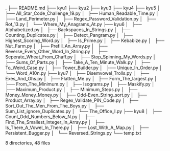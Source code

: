 .
├── README.md
├── kyu1
├── kyu2
├── kyu3
├── kyu4
├── kyu5
│   ├── All_Star_Code_Challenge_19.py
│   ├── Human_Readable_Time.py
│   ├── Land_Perimeter.py
│   ├── Regex_Password_Validation.py
│   ├── Rot_13.py
│   └── Where_My_Anagrams_At.py
├── kyu6
│   ├── Alphabetized.py
│   ├── Backspaces_In_Strings.py
│   ├── Counting_Duplicates.py
│   ├── Detect_Pangram.py
│   ├── Highest_Scoring_Word.py
│   ├── Is_Prime.py
│   ├── Kebabize.py
│   ├── Nut_Farm.py
│   ├── Prefill_An_Array.py
│   ├── Reverse_Every_Other_Word_In_String.py
│   ├── Seperate_Wheat_From_Chaff.py
│   ├── Stop_Spinning_My_Words.py
│   ├── Sums_Of_Parts.py
│   ├── Take_A_Ten_Minute_Walk.py
│   ├── To_Weird_Case.py
│   ├── Tower_Builder.py
│   ├── Unique_In_Order.py
│   └── Word_A10n.py
├── kyu7
│   ├── Disemvowel_Trolls.py
│   ├── Exes_And_Ohs.py
│   ├── Flatten_Me.py
│   ├── Form_The_largest.py
│   ├── From_The_Minimum.py
│   ├── Isograms.py
│   ├── Maskify.py
│   ├── Maximum_Product.py
│   ├── Minimum_Steps.py
│   ├── Money_Money_Money.py
│   ├── Odd-Even_String_sort.py
│   ├── Product_Array.py
│   ├── Regex_Validate_PIN_Code.py
│   ├── Sort_Out_The_Men_From_The_Boys.py
│   ├── Sum_List_ignore_Duplicates.py
│   └── The_Office_I.py
├── kyu8
│   ├── Count_Odd_Numbers_Below_N.py
│   ├── Find_The_Smallest_Integer_In_Array.py
│   ├── Is_There_A_Vowel_In_There.py
│   ├── Lost_With_A_Map.py
│   ├── Persistent_Bugger.py
│   └── Reversed_Strings.py
└── temp.txt

8 directories, 48 files
